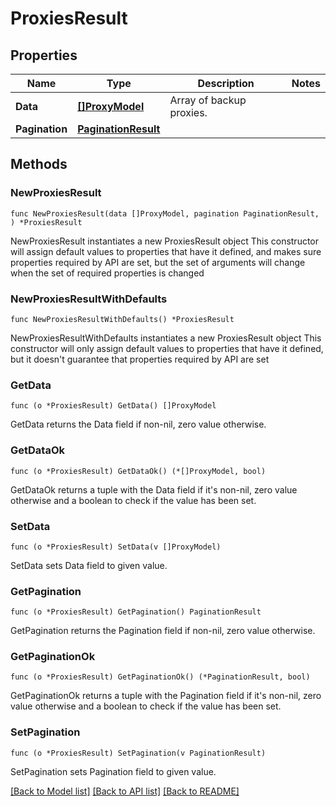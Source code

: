# ProxiesResult

## Properties

Name | Type | Description | Notes
------------ | ------------- | ------------- | -------------
**Data** | [**[]ProxyModel**](ProxyModel.md) | Array of backup proxies. | 
**Pagination** | [**PaginationResult**](PaginationResult.md) |  | 

## Methods

### NewProxiesResult

`func NewProxiesResult(data []ProxyModel, pagination PaginationResult, ) *ProxiesResult`

NewProxiesResult instantiates a new ProxiesResult object
This constructor will assign default values to properties that have it defined,
and makes sure properties required by API are set, but the set of arguments
will change when the set of required properties is changed

### NewProxiesResultWithDefaults

`func NewProxiesResultWithDefaults() *ProxiesResult`

NewProxiesResultWithDefaults instantiates a new ProxiesResult object
This constructor will only assign default values to properties that have it defined,
but it doesn't guarantee that properties required by API are set

### GetData

`func (o *ProxiesResult) GetData() []ProxyModel`

GetData returns the Data field if non-nil, zero value otherwise.

### GetDataOk

`func (o *ProxiesResult) GetDataOk() (*[]ProxyModel, bool)`

GetDataOk returns a tuple with the Data field if it's non-nil, zero value otherwise
and a boolean to check if the value has been set.

### SetData

`func (o *ProxiesResult) SetData(v []ProxyModel)`

SetData sets Data field to given value.


### GetPagination

`func (o *ProxiesResult) GetPagination() PaginationResult`

GetPagination returns the Pagination field if non-nil, zero value otherwise.

### GetPaginationOk

`func (o *ProxiesResult) GetPaginationOk() (*PaginationResult, bool)`

GetPaginationOk returns a tuple with the Pagination field if it's non-nil, zero value otherwise
and a boolean to check if the value has been set.

### SetPagination

`func (o *ProxiesResult) SetPagination(v PaginationResult)`

SetPagination sets Pagination field to given value.



[[Back to Model list]](../README.md#documentation-for-models) [[Back to API list]](../README.md#documentation-for-api-endpoints) [[Back to README]](../README.md)


